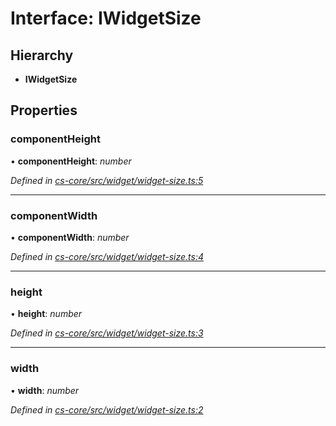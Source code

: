# Interface: IWidgetSize

## Hierarchy

* **IWidgetSize**

## Properties

###  componentHeight

• **componentHeight**: *number*

*Defined in [cs-core/src/widget/widget-size.ts:5](https://github.com/TNOCS/csnext/blob/dad76c19/packages/cs-core/src/widget/widget-size.ts#L5)*

___

###  componentWidth

• **componentWidth**: *number*

*Defined in [cs-core/src/widget/widget-size.ts:4](https://github.com/TNOCS/csnext/blob/dad76c19/packages/cs-core/src/widget/widget-size.ts#L4)*

___

###  height

• **height**: *number*

*Defined in [cs-core/src/widget/widget-size.ts:3](https://github.com/TNOCS/csnext/blob/dad76c19/packages/cs-core/src/widget/widget-size.ts#L3)*

___

###  width

• **width**: *number*

*Defined in [cs-core/src/widget/widget-size.ts:2](https://github.com/TNOCS/csnext/blob/dad76c19/packages/cs-core/src/widget/widget-size.ts#L2)*
